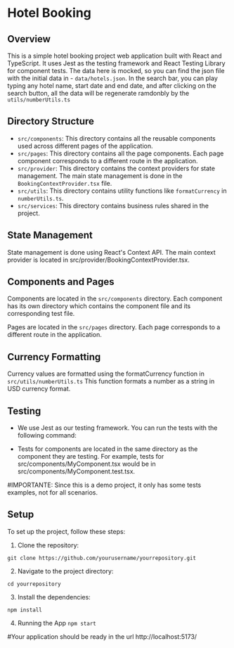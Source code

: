 # Hotel Booking

## Overview

This is a simple hotel booking project web application built with React and TypeScript. It uses Jest as the testing framework and React Testing Library for component tests.
The data here is mocked, so you can find the json file with the initial data in - `data/hotels.json`.
In the search bar, you can play typing any hotel name, start date and end date, and after clicking on the search button, all the data will be regenerate ramdonbly by the `utils/numberUtils.ts`
## Directory Structure

- `src/components`: This directory contains all the reusable components used across different pages of the application.
- `src/pages`: This directory contains all the page components. Each page component corresponds to a different route in the application.
- `src/provider`: This directory contains the context providers for state management. The main state management is done in the `BookingContextProvider.tsx` file.
- `src/utils`: This directory contains utility functions like `formatCurrency` in `numberUtils.ts`.
- `src/services`: This directory contains business rules shared in the project.

## State Management
State management is done using React's Context API. The main context provider is located in src/provider/BookingContextProvider.tsx.

## Components and Pages
Components are located in the `src/components` directory. Each component has its own directory which contains the component file and its corresponding test file.

Pages are located in the `src/pages` directory. Each page corresponds to a different route in the application.

## Currency Formatting
Currency values are formatted using the formatCurrency function in `src/utils/numberUtils.ts` This function formats a number as a string in USD currency format.

## Testing

- We use Jest as our testing framework. You can run the tests with the following command:

- Tests for components are located in the same directory as the component they are testing. For example, tests for src/components/MyComponent.tsx would be in src/components/MyComponent.test.tsx.

#IMPORTANTE: Since this is a demo project, it only has some tests examples, not for all scenarios.

## Setup

To set up the project, follow these steps:

1. Clone the repository:

 `git clone https://github.com/yourusername/yourrepository.git`

2. Navigate to the project directory:
   
 `cd yourrepository`

3. Install the dependencies:
   
 `npm install`

4. Running the App
 `npm start`

#Your application should be ready in the url http://localhost:5173/
